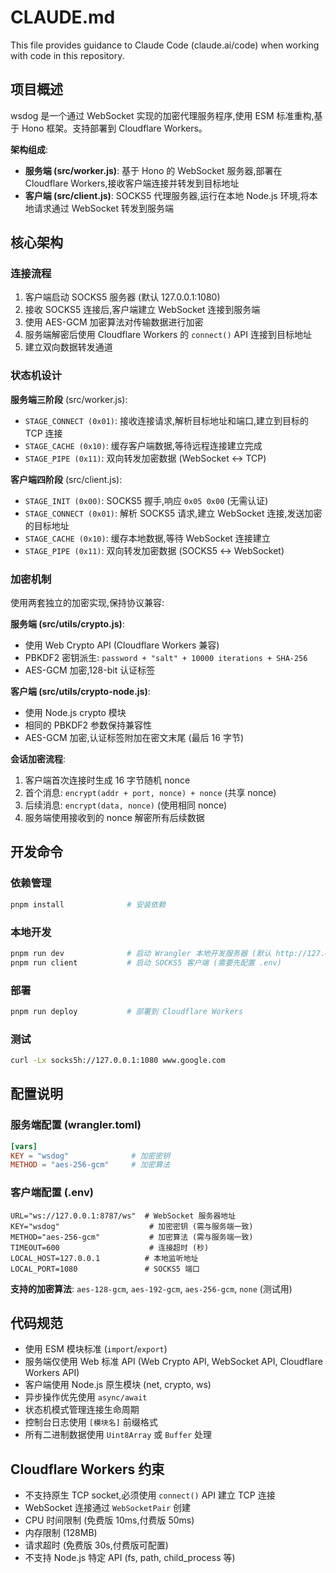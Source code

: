 # CLAUDE.md

This file provides guidance to Claude Code (claude.ai/code) when working with code in this repository.

## 项目概述

wsdog 是一个通过 WebSocket 实现的加密代理服务程序,使用 ESM 标准重构,基于 Hono 框架。支持部署到 Cloudflare Workers。

**架构组成**:
- **服务端 (src/worker.js)**: 基于 Hono 的 WebSocket 服务器,部署在 Cloudflare Workers,接收客户端连接并转发到目标地址
- **客户端 (src/client.js)**: SOCKS5 代理服务器,运行在本地 Node.js 环境,将本地请求通过 WebSocket 转发到服务端

## 核心架构

### 连接流程
1. 客户端启动 SOCKS5 服务器 (默认 127.0.0.1:1080)
2. 接收 SOCKS5 连接后,客户端建立 WebSocket 连接到服务端
3. 使用 AES-GCM 加密算法对传输数据进行加密
4. 服务端解密后使用 Cloudflare Workers 的 `connect()` API 连接到目标地址
5. 建立双向数据转发通道

### 状态机设计

**服务端三阶段** (src/worker.js):
- `STAGE_CONNECT (0x01)`: 接收连接请求,解析目标地址和端口,建立到目标的 TCP 连接
- `STAGE_CACHE (0x10)`: 缓存客户端数据,等待远程连接建立完成
- `STAGE_PIPE (0x11)`: 双向转发加密数据 (WebSocket ↔ TCP)

**客户端四阶段** (src/client.js):
- `STAGE_INIT (0x00)`: SOCKS5 握手,响应 `0x05 0x00` (无需认证)
- `STAGE_CONNECT (0x01)`: 解析 SOCKS5 请求,建立 WebSocket 连接,发送加密的目标地址
- `STAGE_CACHE (0x10)`: 缓存本地数据,等待 WebSocket 连接建立
- `STAGE_PIPE (0x11)`: 双向转发加密数据 (SOCKS5 ↔ WebSocket)

### 加密机制

使用两套独立的加密实现,保持协议兼容:

**服务端 (src/utils/crypto.js)**:
- 使用 Web Crypto API (Cloudflare Workers 兼容)
- PBKDF2 密钥派生: `password + "salt" + 10000 iterations + SHA-256`
- AES-GCM 加密,128-bit 认证标签

**客户端 (src/utils/crypto-node.js)**:
- 使用 Node.js crypto 模块
- 相同的 PBKDF2 参数保持兼容性
- AES-GCM 加密,认证标签附加在密文末尾 (最后 16 字节)

**会话加密流程**:
1. 客户端首次连接时生成 16 字节随机 nonce
2. 首个消息: `encrypt(addr + port, nonce) + nonce` (共享 nonce)
3. 后续消息: `encrypt(data, nonce)` (使用相同 nonce)
4. 服务端使用接收到的 nonce 解密所有后续数据

## 开发命令

### 依赖管理
```bash
pnpm install              # 安装依赖
```

### 本地开发
```bash
pnpm run dev              # 启动 Wrangler 本地开发服务器 (默认 http://127.0.0.1:8787)
pnpm run client           # 启动 SOCKS5 客户端 (需要先配置 .env)
```

### 部署
```bash
pnpm run deploy           # 部署到 Cloudflare Workers
```

### 测试
```bash
curl -Lx socks5h://127.0.0.1:1080 www.google.com
```

## 配置说明

### 服务端配置 (wrangler.toml)
```toml
[vars]
KEY = "wsdog"              # 加密密钥
METHOD = "aes-256-gcm"     # 加密算法
```

### 客户端配置 (.env)
```env
URL="ws://127.0.0.1:8787/ws"  # WebSocket 服务器地址
KEY="wsdog"                    # 加密密钥 (需与服务端一致)
METHOD="aes-256-gcm"           # 加密算法 (需与服务端一致)
TIMEOUT=600                    # 连接超时 (秒)
LOCAL_HOST=127.0.0.1          # 本地监听地址
LOCAL_PORT=1080               # SOCKS5 端口
```

**支持的加密算法**: `aes-128-gcm`, `aes-192-gcm`, `aes-256-gcm`, `none` (测试用)

## 代码规范

- 使用 ESM 模块标准 (`import`/`export`)
- 服务端仅使用 Web 标准 API (Web Crypto API, WebSocket API, Cloudflare Workers API)
- 客户端使用 Node.js 原生模块 (net, crypto, ws)
- 异步操作优先使用 `async/await`
- 状态机模式管理连接生命周期
- 控制台日志使用 `[模块名]` 前缀格式
- 所有二进制数据使用 `Uint8Array` 或 `Buffer` 处理

## Cloudflare Workers 约束

- 不支持原生 TCP socket,必须使用 `connect()` API 建立 TCP 连接
- WebSocket 连接通过 `WebSocketPair` 创建
- CPU 时间限制 (免费版 10ms,付费版 50ms)
- 内存限制 (128MB)
- 请求超时 (免费版 30s,付费版可配置)
- 不支持 Node.js 特定 API (fs, path, child_process 等)
